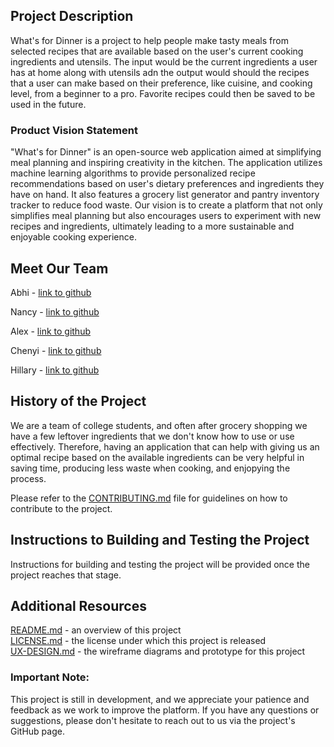 ## Project Description

What's for Dinner is a project to help people make tasty meals from selected recipes that are available based on the user's current cooking ingredients and utensils. The input would be the current ingredients a user has at home along with utensils adn the output would should the recipes that a user can make based on their preference, like cuisine, and cooking level, from a beginner to a pro. Favorite recipes could then be saved to be used in the future.

### Product Vision Statement

"What's for Dinner" is an open-source web application aimed at simplifying meal planning and inspiring creativity in the kitchen. The application utilizes machine learning algorithms to provide personalized recipe recommendations based on user's dietary preferences and ingredients they have on hand. It also features a grocery list generator and pantry inventory tracker to reduce food waste. Our vision is to create a platform that not only simplifies meal planning but also encourages users to experiment with new recipes and ingredients, ultimately leading to a more sustainable and enjoyable cooking experience.

## Meet Our Team

Abhi - [link to github](https://github.com/abhi-vachani)

Nancy - [link to github](https://github.com/nancysun0415)

Alex - [link to github](https://github.com/ak8000)

Chenyi - [link to github](https://github.com/Ginette9)

Hillary - [link to github](https://github.com/hillarydavis1)

## History of the Project

We are a team of college students, and often after grocery shopping we have a few leftover ingredients that we don't know how to use or use effectively. Therefore, having an application that can help with giving us an optimal recipe based on the available ingredients can be very helpful in saving time, producing less waste when cooking, and enjopying the process.

Please refer to the [CONTRIBUTING.md](https://github.com/agiledev-students-spring-2023/final-project-what-s-for-dinner/blob/master/CONTRIBUTING.md) file for guidelines on how to contribute to the project.

## Instructions to Building and Testing the Project

Instructions for building and testing the project will be provided once the project reaches that stage.

## Additional Resources
[README.md](https://github.com/agiledev-students-spring-2023/final-project-what-s-for-dinner/blob/master/README.md) - an overview of this project<br>
[LICENSE.md](https://github.com/agiledev-students-spring-2023/final-project-what-s-for-dinner/blob/master/LICENSE.md) - the license under which this project is released<br>
[UX-DESIGN.md](https://github.com/agiledev-students-spring-2023/final-project-what-s-for-dinner/blob/master/UX-DESIGN.md) - the wireframe diagrams and prototype for this project

### Important Note:
This project is still in development, and we appreciate your patience and feedback as we work to improve the platform. If you have any questions or suggestions, please don't hesitate to reach out to us via the project's GitHub page.